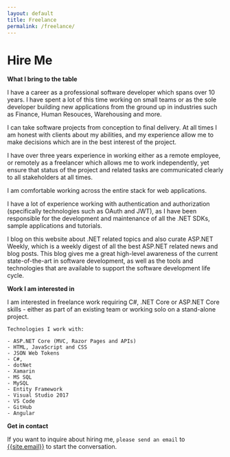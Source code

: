 ```yaml
---
layout: default
title: Freelance
permalink: /freelance/
---
```


# Hire Me

**What I bring to the table**

I have a career as a professional software developer which spans over 10 years. I have spent a lot of this time working on small teams or as the sole developer building new applications from the ground up in industries such as Finance, Human Resouces, Warehousing and more.

I can take software projects from conception to final delivery. At all times I am honest with clients about my abilities, and my  experience allow me to make decisions which are in the best interest of the project.

I have over three years experience in working either as a remote employee, or remotely as a freelancer which allows me to work independently, yet ensure that status of the project and related tasks are communicated clearly to all stakeholders at all times.

I am comfortable working across the entire stack for web applications.

I have a lot of experience working with authentication and authorization (specifically technologies such as OAuth and JWT), as I have been responsible for the development and maintenance of all the .NET SDKs, sample applications and tutorials.

I blog on this website about .NET related topics and also curate ASP.NET Weekly, which is a weekly digest of all the best ASP.NET related news and blog posts. This blog gives me a great high-level awareness of the current state-of-the-art in software development, as well as the tools and technologies that are available to support the software development life cycle.

**Work I am interested in**

I am interested in freelance work requiring C#, .NET Core or ASP.NET Core skills - either as part of an existing team or working solo on a stand-alone project.

```
Technologies I work with:

- ASP.NET Core (MVC, Razor Pages and APIs)
- HTML, JavaScript and CSS
- JSON Web Tokens
- C#,
- dotNet
- Xamarin
- MS SQL
- MySQL
- Entity Framework
- Visual Studio 2017
- VS Code
- GitHub
- Angular
```

**Get in contact**

If you want to inquire about hiring me, `please send an email` to <a class="u-email" href="mailto:{{site.email}}">{{site.email}}</a> to start the conversation.